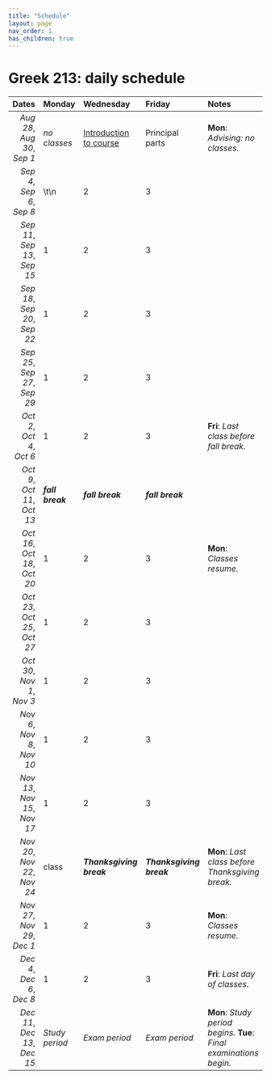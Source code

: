 ```yaml
---
title: "Schedule"
layout: page
nav_order: 1
has_children: true
---
```


# Greek 213: daily schedule

| Dates | Monday | Wednesday | Friday | Notes |
| ---: | :--- | :--- | :--- | :--- |
| *Aug 28*, *Aug 30*, *Sep 1* | *no classes* | [Introduction to course](../classes/module1/intro/) | Principal parts | **Mon**: *Advising: no classes.* |
| *Sep 4*, *Sep 6*, *Sep 8* | \t\n | 2 | 3 |  |
| *Sep 11*, *Sep 13*, *Sep 15* | 1 | 2 | 3 |  |
| *Sep 18*, *Sep 20*, *Sep 22* | 1 | 2 | 3 |  |
| *Sep 25*, *Sep 27*, *Sep 29* | 1 | 2 | 3 |  |
| *Oct 2*, *Oct 4*, *Oct 6* | 1 | 2 | 3 | **Fri**: *Last class before fall break.* |
| *Oct 9*, *Oct 11*, *Oct 13* | ***fall break*** | ***fall break*** | ***fall break*** |  |
| *Oct 16*, *Oct 18*, *Oct 20* | 1 | 2 | 3 | **Mon**: *Classes resume.* |
| *Oct 23*, *Oct 25*, *Oct 27* | 1 | 2 | 3 |  |
| *Oct 30*, *Nov 1*, *Nov 3* | 1 | 2 | 3 |  |
| *Nov 6*, *Nov 8*, *Nov 10* | 1 | 2 | 3 |  |
| *Nov 13*, *Nov 15*, *Nov 17* | 1 | 2 | 3 |  |
| *Nov 20*, *Nov 22*, *Nov 24* | class | ***Thanksgiving break*** | ***Thanksgiving break*** | **Mon**: *Last class before Thanksgiving break.* |
| *Nov 27*, *Nov 29*, *Dec 1* | 1 | 2 | 3 | **Mon**: *Classes resume.* |
| *Dec 4*, *Dec 6*, *Dec 8* | 1 | 2 | 3 | **Fri**: *Last day of classes.* |
| *Dec 11*, *Dec 13*, *Dec 15* | *Study period* | *Exam period* | *Exam period* | **Mon**: *Study period begins.* **Tue**: *Final examinations begin.* |